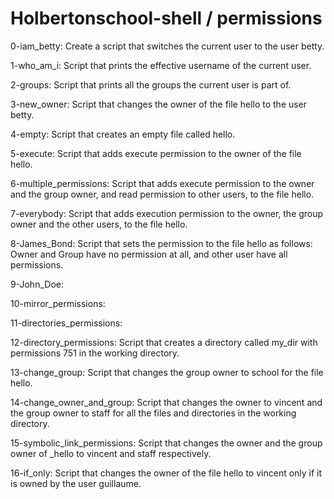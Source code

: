 # Holbertonschool-shell / permissions

0-iam_betty: Create a script that switches the current user to the user betty.

1-who_am_i: Script that prints the effective username of the current user.

2-groups: Script that prints all the groups the current user is part of.

3-new_owner: Script that changes the owner of the file hello to the user betty.

4-empty: Script that creates an empty file called hello.

5-execute: Script that adds execute permission to the owner of the file hello.

6-multiple_permissions: Script that adds execute permission to the owner and the group owner, and read permission to other users, to the file hello.

7-everybody: Script that adds execution permission to the owner, the group owner and the other users, to the file hello.

8-James_Bond: Script that sets the permission to the file hello as follows: Owner and Group have no permission at all, and other user have all permissions.

9-John_Doe: 

10-mirror_permissions:

11-directories_permissions:

12-directory_permissions: Script that creates a directory called my_dir with permissions 751 in the working directory.

13-change_group: Script that changes the group owner to school for the file hello.

14-change_owner_and_group: Script that changes the owner to vincent and the group owner to staff for all the files and directories in the working directory.

15-symbolic_link_permissions: Script that changes the owner and the group owner of _hello to vincent and staff respectively.

16-if_only: Script that changes the owner of the file hello to vincent only if it is owned by the user guillaume.
